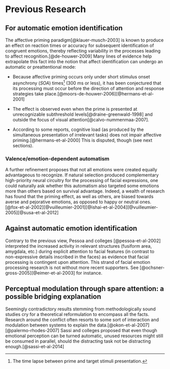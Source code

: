 # Previous Research

## For automatic emotion identification

The affective priming paradigm[@klauer-musch-2003] is known to produce
an effect on reaction times or accuracy for subsequent identification
of congruent emotions, thereby reflecting variability in the processes
leading to affect recognition.[@de-houwer-2009] Many lines of evidence
help extrapolate this fact into the notion that affect identification
can undergo an automatic or preattentional mode:

- Because affective priming occurs only under short stimulus onset
  asynchrony (_SOA_) times[^soa] (300 ms or less), it has been conjectured
  that its processing must occur before the direction of attention and
  response strategies take place.[@moors-de-houwer-2006][@hermans-et-al-2001]

[^soa]: The time lapse between prime and target stimuli presentation.

- The effect is observed even when the prime is presented at
  unrecognizable subthreshold levels[@draine-greenwald-1998] and
  outside the focus of visual attention[@calvo-nummenmaa-2007].

- According to some reports, cognitive load (as produced by the
  simultaneous presentation of irrelevant tasks) does not impair
  affective priming.[@hermans-et-al-2000] This is disputed, though
  (see next sections).

### Valence/emotion-dependent automatism

A further refinement proposes that not all emotions were created
equally advantageous to recognize. If natural selection produced
complementary high-priority neural circuitry for the processing of
facial expressions, one could naturally ask whether this automatism
also targeted some emotions more than others based on survival
advantage. Indeed, a wealth of research <!-- mention cognitive bias
towards type 1 error during threat detection? --> has found that the
priming effect, as well as others, are biased towards averse and
pejorative emotions, as opposed to happy or neutral
ones.[@fox-et-al-2002][@vuilleumier-2001][@ishai-et-al-2004][@vuilleumier-2005][@susa-et-al-2012]

## Against automatic emotion identification

Contrary to the previous view, Pessoa and colleges
[@pessoa-et-al-2002] interpreted the increased activity in relevant
structures (fusiform area, amygdala, etc.) during explicit attention
to facial features (in contrast to non-expressive details inscribed in
the faces) as evidence that facial processing is contingent upon
attention. This strand of facial emotion processing research is not
without more recent supporters. See
[@ochsner-gross-2005][@eimer-et-al-2003] for instance.

## Perceptual modulation through spare attention: a possible bridging explanation

Seemingly contradictory results stemming from methodologically sound
studies cry for a theoretical reformulation to encompass all the
facts. Research around the conflict often resorts to some sort of
interaction and modulation between systems to explain the
data.[@okon-et-al-2007][@palermo-rhodes-2007] Sassi and colleges
proposed that even though emotional perception can be turned
automatic, unused resources might still be consumed in parallel,
should the distracting task not be distracting
enough.[@sassi-et-al-2014]
